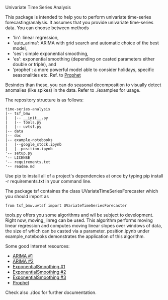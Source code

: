 Univariate Time Series Analysis

This package is intended to help you to perform univariate time-series forecasting/analysis. It assumes that you provide univariate time-series data.
You can choose between methods 

- 'lin': linear regression,
- 'auto_arima': ARIMA with grid search and automatic choice of the best model, 
- 'ses': simple exponential smoothing, 
- 'es': exponential smoothing (depending on casted parameters either double or triple), and 
- 'prophet': a more powerful model able to consider holidays, specific seasonalities etc. Ref. to [Prophet](https://facebook.github.io/prophet)

Besindes than these, you can do seasonal decomposition to visually detect anomalies (like spikes) in the data. Refer to ./examples for usage.

The repository structure is as follows:

	time-series-analysis
	|-- tsf_bmw
	|   |-- __init__.py
	|   |-- tools.py
	|   |-- uvtsf.py
    |-- data
    |-- doc
	|-- example-notebooks
    |   |--google_stock.ipynb
    |   |--position.ipynb
    '-- setup.py
    '-- LICENSE
    '-- requirements.txt
    '-- readme.md 

Use pip to install all of a project's dependencies at once by typing pip install -r requirements.txt in your command line.

The package tsf containes the class UVariateTimeSeriesForecaster which you should import as 

	from tsf_bmw.uvtsf import UVariateTimeSeriesForecaster

tools.py offers you some algorithms and wil be subject to development. Right now, moving_linreg can be used. This algorithm performs moving linear regression and computes moving linear slopes over windows of data, the size of which can be casted via a parameter. position.ipynb under example_notebooks demonstrates the application of this algorithm.

Some good Internet resources:

- [ARIMA #1](https://www.machinelearningplus.com/time-series/arima-model-time-series-forecasting-python/)
- [ARIMA #2](https://towardsdatascience.com/time-series-in-python-exponential-smoothing-and-arima-processes-2c67f2a52788)
- [ExponentialSmoothing #1](http://www.statsmodels.org/dev/generated/statsmodels.tsa.holtwinters.ExponentialSmoothing.fit.html#statsmodels.tsa.holtwinters.ExponentialSmoothing.fit)
- [ExponentialSmoothing #2](https://www.statsmodels.org/dev/examples/notebooks/generated/exponential_smoothing.html)
- [ExponentialSmoothing #3](https://machinelearningmastery.com/exponential-smoothing-for-time-series-forecasting-in-python/)
- [Prophet](https://facebook.github.io/prophet)

Check also ./doc for further documentation.
